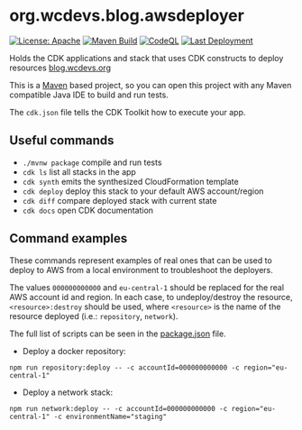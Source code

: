 # org.wcdevs.blog.awsdeployer

[![License: Apache](https://img.shields.io/badge/License-Apache%202.0-blue)](https://opensource.org/licenses/Apache-2.0) [![Maven Build](https://github.com/lealceldeiro/org.wcdevs.blog.awsdeployer/actions/workflows/maven.yml/badge.svg)](https://github.com/lealceldeiro/org.wcdevs.blog.awsdeployer/actions/workflows/maven.yml) [![CodeQL](https://github.com/lealceldeiro/org.wcdevs.blog.awsdeployer/actions/workflows/codeql-analysis.yml/badge.svg)](https://github.com/lealceldeiro/org.wcdevs.blog.awsdeployer/actions/workflows/codeql-analysis.yml) [![Last Deployment](https://github.com/lealceldeiro/org.wcdevs.blog.awsdeployer/actions/workflows/deploy-app.yml/badge.svg)](https://github.com/lealceldeiro/org.wcdevs.blog.awsdeployer/actions/workflows/core-app-deployment.yml)

Holds the CDK applications and stack that uses CDK constructs to deploy resources [blog.wcdevs.org](https://blog.wcdevs.org)

This is a [Maven](https://maven.apache.org/) based project, so you can open this project with any Maven compatible Java
IDE to build and run tests.

The `cdk.json` file tells the CDK Toolkit how to execute your app.

## Useful commands

* `./mvnw package`     compile and run tests
* `cdk ls`          list all stacks in the app
* `cdk synth`       emits the synthesized CloudFormation template
* `cdk deploy`      deploy this stack to your default AWS account/region
* `cdk diff`        compare deployed stack with current state
* `cdk docs`        open CDK documentation

## Command examples

These commands represent examples of real ones that can be used to deploy to AWS from a local
environment to troubleshoot the deployers.

The values `000000000000` and `eu-central-1` should be replaced for the real AWS account id
and region. In each case, to undeploy/destroy the resource, `<resource>:destroy` should be used,
where `<resource>` is the name of the resource deployed (i.e.: `repository`, `network`).

The full list of scripts can be seen in the [package.json](./package.json) file.

* Deploy a docker repository:
```shell
npm run repository:deploy -- -c accountId=000000000000 -c region="eu-central-1"
```

* Deploy a network stack:
```shell
npm run network:deploy -- -c accountId=000000000000 -c region="eu-central-1" -c environmentName="staging"
```
